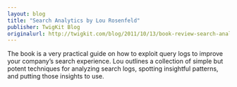 ```yaml
---
layout: blog
title: "Search Analytics by Lou Rosenfeld"
publisher: TwigKit Blog
originalurl: http://twigkit.com/blog/2011/10/13/book-review-search-analytics-lou-rosenfeld.html
---
```


The book is a very practical guide on how to exploit query logs to improve your company’s search experience. Lou outlines a collection of simple but potent techniques for analyzing search logs, spotting insightful patterns, and putting those insights to use.